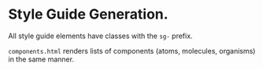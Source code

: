 # Style Guide Generation.

All style guide elements have classes with the `sg-` prefix.

`components.html` renders lists of components (atoms, molecules, organisms) in the same manner.